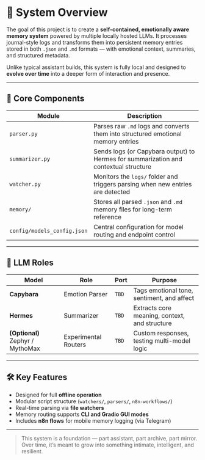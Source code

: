 # 🧠 System Overview

The goal of this project is to create a **self-contained, emotionally aware memory system** powered by multiple locally hosted LLMs. It processes journal-style logs and transforms them into persistent memory entries stored in both `.json` and `.md` formats — with emotional context, summaries, and structured metadata.

Unlike typical assistant builds, this system is fully local and designed to **evolve over time** into a deeper form of interaction and presence.

---

## 🔩 Core Components

| Module | Description |
|--------|-------------|
| `parser.py` | Parses raw `.md` logs and converts them into structured emotional memory entries |
| `summarizer.py` | Sends logs (or Capybara output) to Hermes for summarization and contextual structure |
| `watcher.py` | Monitors the `logs/` folder and triggers parsing when new entries are detected |
| `memory/` | Stores all parsed `.json` and `.md` memory files for long-term reference |
| `config/models_config.json` | Central configuration for model routing and endpoint control |

---

## 🧠 LLM Roles

| Model | Role | Port | Purpose |
|-------|------|------|---------|
| **Capybara** | Emotion Parser | `TBD` | Tags emotional tone, sentiment, and affect |
| **Hermes** | Summarizer | `TBD` | Extracts core meaning, context, and structure |
| **(Optional)** Zephyr / MythoMax | Experimental Routers | `TBD` | Custom responses, testing multi-model logic |

---

## 🛠️ Key Features

- Designed for full **offline operation**
- Modular script structure (`watchers/`, `parsers/`, `n8n-workflows/`)
- Real-time parsing via **file watchers**
- Memory routing supports **CLI and Gradio GUI modes**
- Includes **n8n flows** for mobile memory logging (via Telegram)

---

> This system is a foundation — part assistant, part archive, part mirror.
> Over time, it’s meant to grow into something intimate, intelligent, and resilient.
